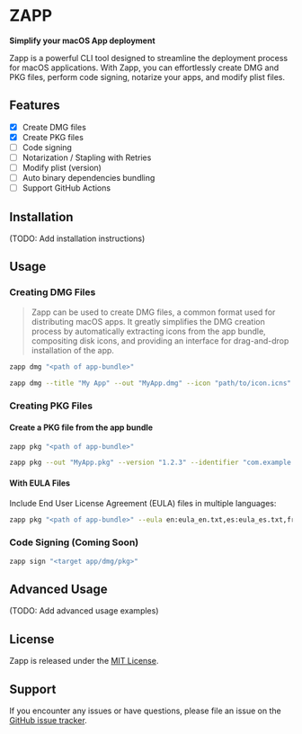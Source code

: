 # ZAPP

**Simplify your macOS App deployment**

Zapp is a powerful CLI tool designed to streamline the deployment process for macOS applications. With Zapp, you can effortlessly create DMG and PKG files, perform code signing, notarize your apps, and modify plist files.

## Features

- [x] Create DMG files
- [x] Create PKG files
- [ ] Code signing
- [ ] Notarization / Stapling with Retries
- [ ] Modify plist (version)
- [ ] Auto binary dependencies bundling
- [ ] Support GitHub Actions

## Installation

(TODO: Add installation instructions)

## Usage

### Creating DMG Files

> Zapp can be used to create DMG files, a common format used for distributing macOS apps.
It greatly simplifies the DMG creation process by automatically extracting icons from the app bundle, compositing disk icons, and providing an interface for drag-and-drop installation of the app.


```bash
zapp dmg "<path of app-bundle>"
```

```bash
zapp dmg --title "My App" --out "MyApp.dmg" --icon "path/to/icon.icns" "path/to/target.app"
```

### Creating PKG Files

#### Create a PKG file from the app bundle
```bash
zapp pkg "<path of app-bundle>"
```

```bash
zapp pkg --out "MyApp.pkg" --version "1.2.3" --identifier "com.example.myapp" "<path of app-bundle>"
```

#### With EULA Files

Include End User License Agreement (EULA) files in multiple languages:

```bash
zapp pkg "<path of app-bundle>" --eula en:eula_en.txt,es:eula_es.txt,fr:eula_fr.txt
```

### Code Signing (Coming Soon)

```bash
zapp sign "<target app/dmg/pkg>"
```

## Advanced Usage

(TODO: Add advanced usage examples)

## License

Zapp is released under the [MIT License](LICENSE).

## Support

If you encounter any issues or have questions, please file an issue on the [GitHub issue tracker](https://github.com/your-repo/zapp/issues).
